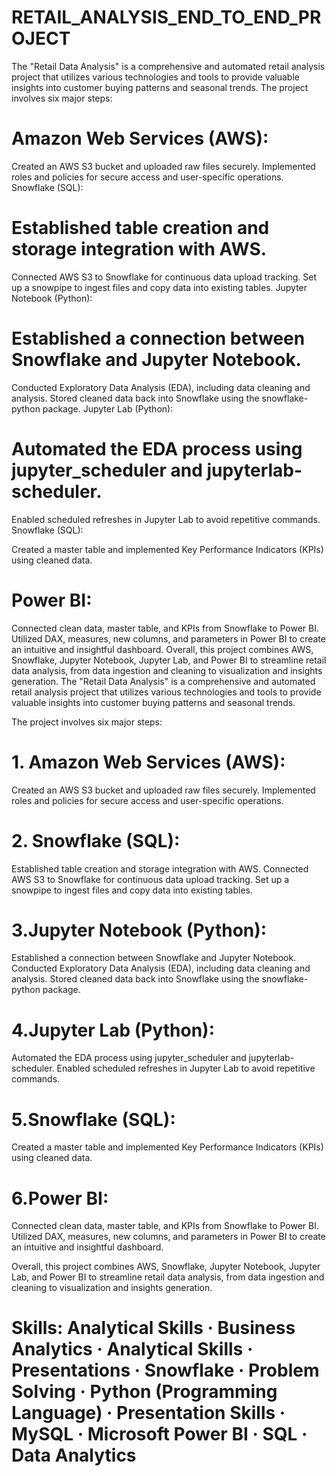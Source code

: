 # RETAIL_ANALYSIS_END_TO_END_PROJECT
The "Retail Data Analysis" is a comprehensive and automated retail analysis project that utilizes various technologies and tools to provide valuable insights into customer buying patterns and seasonal trends. The project involves six major steps:

# Amazon Web Services (AWS):

Created an AWS S3 bucket and uploaded raw files securely. Implemented roles and policies for secure access and user-specific operations. Snowflake (SQL):

# Established table creation and storage integration with AWS.

Connected AWS S3 to Snowflake for continuous data upload tracking. Set up a snowpipe to ingest files and copy data into existing tables. Jupyter Notebook (Python):

# Established a connection between Snowflake and Jupyter Notebook.

Conducted Exploratory Data Analysis (EDA), including data cleaning and analysis. Stored cleaned data back into Snowflake using the snowflake-python package. Jupyter Lab (Python):

# Automated the EDA process using jupyter_scheduler and jupyterlab-scheduler.

Enabled scheduled refreshes in Jupyter Lab to avoid repetitive commands. Snowflake (SQL):

Created a master table and implemented Key Performance Indicators (KPIs) using cleaned data.

# Power BI:
Connected clean data, master table, and KPIs from Snowflake to Power BI.
Utilized DAX, measures, new columns, and parameters in Power BI to create an intuitive and insightful dashboard.
Overall, this project combines AWS, Snowflake, Jupyter Notebook, Jupyter Lab, and Power BI to streamline retail data analysis, from data ingestion and cleaning to visualization and insights generation. The "Retail Data Analysis" is a comprehensive and automated retail analysis project that utilizes various technologies and tools to provide valuable insights into customer buying patterns and seasonal trends.

The project involves six major steps:

# 1. Amazon Web Services (AWS):

Created an AWS S3 bucket and uploaded raw files securely. Implemented roles and policies for secure access and user-specific operations.

# 2. Snowflake (SQL):

Established table creation and storage integration with AWS. Connected AWS S3 to Snowflake for continuous data upload tracking. Set up a snowpipe to ingest files and copy data into existing tables.

# 3.Jupyter Notebook (Python):

Established a connection between Snowflake and Jupyter Notebook. Conducted Exploratory Data Analysis (EDA), including data cleaning and analysis. Stored cleaned data back into Snowflake using the snowflake-python package.

# 4.Jupyter Lab (Python):

Automated the EDA process using jupyter_scheduler and jupyterlab-scheduler. Enabled scheduled refreshes in Jupyter Lab to avoid repetitive commands.

# 5.Snowflake (SQL):

Created a master table and implemented Key Performance Indicators (KPIs) using cleaned data.

# 6.Power BI:

Connected clean data, master table, and KPIs from Snowflake to Power BI. Utilized DAX, measures, new columns, and parameters in Power BI to create an intuitive and insightful dashboard.

Overall, this project combines AWS, Snowflake, Jupyter Notebook, Jupyter Lab, and Power BI to streamline retail data analysis, from data ingestion and cleaning to visualization and insights generation.

# Skills: Analytical Skills · Business Analytics · Analytical Skills · Presentations · Snowflake · Problem Solving · Python (Programming Language) · Presentation Skills · MySQL · Microsoft Power BI · SQL · Data Analytics
